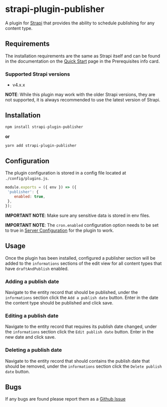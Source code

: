 # strapi-plugin-publisher

A plugin for [Strapi](https://github.com/strapi/strapi) that provides the ability to schedule publishing for any content type.

## Requirements

The installation requirements are the same as Strapi itself and can be found in the documentation on the [Quick Start](https://strapi.io/documentation/developer-docs/latest/getting-started/quick-start.html) page in the Prerequisites info card.

### Supported Strapi versions

- v4.x.x

**NOTE**: While this plugin may work with the older Strapi versions, they are not supported, it is always recommended to use the latest version of Strapi.

## Installation

```sh
npm install strapi-plugin-publisher
```

**or**

```sh
yarn add strapi-plugin-publisher
```

## Configuration

The plugin configuration is stored in a config file located at `./config/plugins.js`.

```javascript
module.exports = ({ env }) => ({
 'publisher': {
    enabled: true,
 },
});
```

**IMPORTANT NOTE**: Make sure any sensitive data is stored in env files.

**IMPORTANT NOTE**: The `cron.enabled` configuration option needs to be set to true in [Server Configuration](https://docs.strapi.io/developer-docs/latest/setup-deployment-guides/configurations/required/server.html#server-configuration) for the plugin to work.

## Usage

Once the plugin has been installed, configured a publisher section will be added to the `informations` sections of the edit view for all content types that have `draftAndPublish` enabled.

### Adding a publish date

Navigate to the entity record that should be published, under the `informations` section click the `Add a publish date` button. Enter in the date the content type should be published and click save.

### Editing a publish date

Navigate to the entity record that requires its publish date changed, under the `informations` section click the `Edit publish date` button. Enter in the new date and click save.

### Deleting a publish date

Navigate to the entity record that should contains the publish date that should be removed, under the `informations` section click the `Delete publish date` button.

## Bugs

If any bugs are found please report them as a [Github Issue](https://github.com/ComfortablyCoding/strapi-plugin-publisher/issues)
